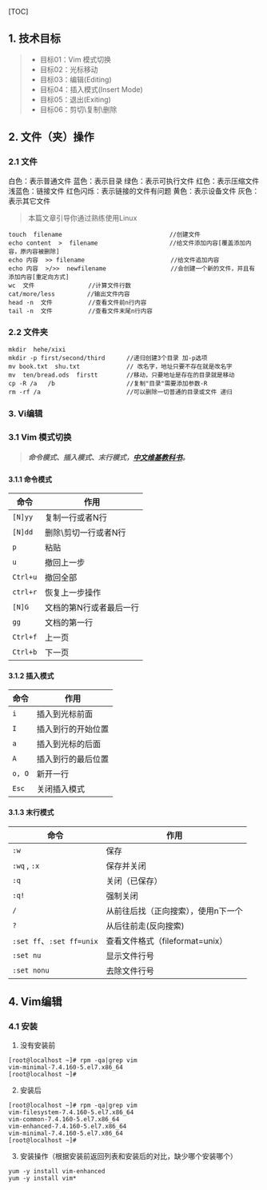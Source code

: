 [TOC]

## 1. 技术目标

> * 目标01：Vim 模式切换
> * 目标02：光标移动
> * 目标03：编辑(Editing)
> * 目标04：插入模式(Insert Mode)
> * 目标05：退出(Exiting)
> * 目标06：剪切\复制\删除

## 2. 文件（夹）操作
### 2.1 文件

白色：表示普通文件
蓝色：表示目录
绿色：表示可执行文件
红色：表示压缩文件
浅蓝色：链接文件
红色闪烁：表示链接的文件有问题
黄色：表示设备文件
灰色：表示其它文件

> 本篇文章引导你通过熟练使用Linux

```properties
touch  filename                              //创建文件
echo content  >  filename                    //给文件添加内容[覆盖添加内容，原内容被删除]
echo 内容  >> filename                        //给文件追加内容
echo 内容  >/>>  newfilename                  //会创建一个新的文件，并且有添加内容[重定向方式]
wc  文件               //计算文件行数
cat/more/less         //输出文件内容
head -n  文件          //查看文件前n行内容
tail -n  文件          //查看文件末尾n行内容
```

### 2.2 文件夹

```properties
mkdir  hehe/xixi
mkdir -p first/second/third      //递归创建3个目录 加-p选项
mv book.txt  shu.txt             // 改名字，地址只要不存在就是改名字
mv  ten/bread.ods  firstt        //移动，只要地址是存在的目录就是移动
cp -R /a   /b                    //复制"目录"需要添加参数-R
rm -rf /a                        //可以删除一切普通的目录或文件 递归
```

### 3. Vi编辑
### 3.1 Vim 模式切换

> ##### 命令模式、插入模式、末行模式，[中文维基教科书](https://zh.wikibooks.org/zh-sg/Vim/%E4%B8%89%E7%A7%8D%E6%A8%A1%E5%BC%8F)。

#### 3.1.1 命令模式
| 命令     | 作用                    |
| -------- | ----------------------- |
| `[N]yy`  | 复制一行或者N行         |
| `[N]dd`  | 删除\剪切一行或者N行    |
| `p`      | 粘贴                    |
| `u`      | 撤回上一步              |
| `Ctrl+u` | 撤回全部                |
| `ctrl+r` | 恢复上一步操作          |
| `[N]G`   | 文档的第N行或者最后一行 |
| `gg`     | 文档的第一行            |
| `Ctrl+f` | 上一页                  |
| `Ctrl+b` | 下一页                  |

#### 3.1.2 插入模式

| 命令   | 作用               |
| ------ | ------------------ |
| `i`    | 插入到光标前面     |
| `I`    | 插入到行的开始位置 |
| `a`    | 插入到光标的后面   |
| `A`    | 插入到行的最后位置 |
| `o, O` | 新开一行           |
| `Esc`  | 关闭插入模式       |

#### 3.1.3 末行模式

| 命令                      | 作用                                |
| ------------------------- | ----------------------------------- |
| `:w`                      | 保存                                |
| `:wq` , `:x`              | 保存并关闭                          |
| `:q`                      | 关闭（已保存）                      |
| `:q!`                     | 强制关闭                            |
| `/`                       | 从前往后找（正向搜索），使用n下一个 |
| `?`                       | 从后往前走(反向搜索)                |
| `:set ff`、`:set ff=unix` | 查看文件格式（fileformat=unix）     |
| `:set nu`                 | 显示文件行号                        |
| `:set nonu`               | 去除文件行号                        |

## 4. Vim编辑

### 4.1 安装

1. 没有安装前

```properties
[root@localhost ~]# rpm -qa|grep vim
vim-minimal-7.4.160-5.el7.x86_64
[root@localhost ~]# 
```

2. 安装后

```properties
[root@localhost ~]# rpm -qa|grep vim
vim-filesystem-7.4.160-5.el7.x86_64
vim-common-7.4.160-5.el7.x86_64
vim-enhanced-7.4.160-5.el7.x86_64
vim-minimal-7.4.160-5.el7.x86_64
[root@localhost ~]# 
```

3. 安装操作（根据安装前返回列表和安装后的对比，缺少哪个安装哪个）

```properties
yum -y install vim-enhanced
yum -y install vim*
```



